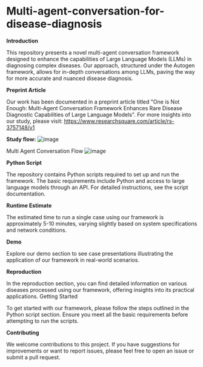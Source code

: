 # Multi-agent-conversation-for-disease-diagnosis

**Introduction**

This repository presents a novel multi-agent conversation framework designed to enhance the capabilities of Large Language Models (LLMs) in diagnosing complex diseases. Our approach, structured under the Autogen framework, allows for in-depth conversations among LLMs, paving the way for more accurate and nuanced disease diagnosis.

**Preprint Article**

Our work has been documented in a preprint article titled "One is Not Enough: Multi-Agent Conversation Framework Enhances Rare Disease Diagnostic Capabilities of Large Language Models". For more insights into our study, please visit: https://www.researchsquare.com/article/rs-3757148/v1

**Study flow:**
![image](https://github.com/geteff1/Multi-agent-conversation-for-disease-diagnosis/assets/148701415/f953211c-971a-4e2f-92ff-5b8320ca68de)

Multi Agent Conversation Flow
![image](https://github.com/geteff1/Multi-agent-conversation-for-disease-diagnosis/assets/148701415/357585db-30b8-487d-83f6-1d8640e9ec38)


**Python Script**

The repository contains Python scripts required to set up and run the framework. The basic requirements include Python and access to large language models through an API. For detailed instructions, see the script documentation.

**Runtime Estimate**

The estimated time to run a single case using our framework is approximately 5-10 minutes, varying slightly based on system specifications and network conditions.

**Demo**

Explore our demo section to see case presentations illustrating the application of our framework in real-world scenarios.

**Reproduction**

In the reproduction section, you can find detailed information on various diseases processed using our framework, offering insights into its practical applications.
Getting Started

To get started with our framework, please follow the steps outlined in the Python script section. Ensure you meet all the basic requirements before attempting to run the scripts.

**Contributing**

We welcome contributions to this project. If you have suggestions for improvements or want to report issues, please feel free to open an issue or submit a pull request.
